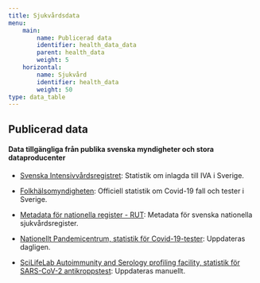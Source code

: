 ```yaml
---
title: Sjukvårdsdata
menu:
    main:
        name: Publicerad data
        identifier: health_data_data
        parent: health_data
        weight: 5
    horizontal:
        name: Sjukvård
        identifier: health_data
        weight: 50
type: data_table
---
```


## Publicerad data

#### Data tillgängliga från publika svenska myndigheter och stora dataproducenter

* [Svenska Intensivvårdsregistret](https://www.icuregswe.org/data--resultat/covid-19-i-svensk-intensivvard/): Statistik om inlagda till IVA i Sverige.

* [Folkhälsomyndigheten](https://www.folkhalsomyndigheten.se/smittskydd-beredskap/utbrott/aktuella-utbrott/covid-19/bekraftade-fall-i-sverige): Officiell statistik om Covid-19 fall och tester i Sverige.

* [Metadata för nationella register - RUT](rut): Metadata för svenska nationella sjukvårdsregister.

* [Nationellt Pandemicentrum, statistik för Covid-19-tester](npc-statistics): Uppdateras dagligen.

* [SciLifeLab Autoimmunity and Serology profiling facility, statistik för SARS-CoV-2 antikroppstest](serology-statistics): Uppdateras manuellt.
